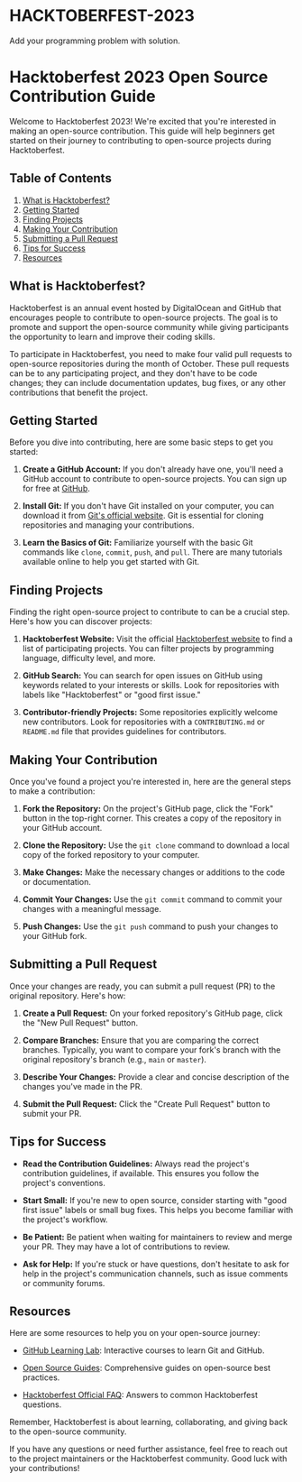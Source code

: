 
# HACKTOBERFEST-2023
Add your programming problem with solution.
# Hacktoberfest 2023 Open Source Contribution Guide

Welcome to Hacktoberfest 2023! We're excited that you're interested in making an open-source contribution. This guide will help beginners get started on their journey to contributing to open-source projects during Hacktoberfest.

## Table of Contents
 1. [What is Hacktoberfest?](#what-is-hacktoberfest)
 2. [Getting Started](#getting-started)
 3. [Finding Projects](#finding-projects)
 4. [Making Your Contribution](#making-your-contribution)
 5. [Submitting a Pull Request](#submitting-a-pull-request)
 6. [Tips for Success](#tips-for-success)
 7. [Resources](#resources)

## What is Hacktoberfest?

Hacktoberfest is an annual event hosted by DigitalOcean and GitHub that encourages people to contribute to open-source projects. The goal is to promote and support the open-source community while giving participants the opportunity to learn and improve their coding skills.

To participate in Hacktoberfest, you need to make four valid pull requests to open-source repositories during the month of October. These pull requests can be to any participating project, and they don't have to be code changes; they can include documentation updates, bug fixes, or any other contributions that benefit the project.

## Getting Started

Before you dive into contributing, here are some basic steps to get you started:

1. **Create a GitHub Account:** If you don't already have one, you'll need a GitHub account to contribute to open-source projects. You can sign up for free at [GitHub](https://github.com/).

2. **Install Git:** If you don't have Git installed on your computer, you can download it from [Git's official website](https://git-scm.com/). Git is essential for cloning repositories and managing your contributions.

3. **Learn the Basics of Git:** Familiarize yourself with the basic Git commands like `clone`, `commit`, `push`, and `pull`. There are many tutorials available online to help you get started with Git.

## Finding Projects

Finding the right open-source project to contribute to can be a crucial step. Here's how you can discover projects:

1. **Hacktoberfest Website:** Visit the official [Hacktoberfest website](https://hacktoberfest.digitalocean.com/) to find a list of participating projects. You can filter projects by programming language, difficulty level, and more.

2. **GitHub Search:** You can search for open issues on GitHub using keywords related to your interests or skills. Look for repositories with labels like "Hacktoberfest" or "good first issue."

3. **Contributor-friendly Projects:** Some repositories explicitly welcome new contributors. Look for repositories with a `CONTRIBUTING.md` or `README.md` file that provides guidelines for contributors.

## Making Your Contribution

Once you've found a project you're interested in, here are the general steps to make a contribution:

1. **Fork the Repository:** On the project's GitHub page, click the "Fork" button in the top-right corner. This creates a copy of the repository in your GitHub account.

2. **Clone the Repository:** Use the `git clone` command to download a local copy of the forked repository to your computer.

3. **Make Changes:** Make the necessary changes or additions to the code or documentation.

4. **Commit Your Changes:** Use the `git commit` command to commit your changes with a meaningful message.

5. **Push Changes:** Use the `git push` command to push your changes to your GitHub fork.

## Submitting a Pull Request

Once your changes are ready, you can submit a pull request (PR) to the original repository. Here's how:

1. **Create a Pull Request:** On your forked repository's GitHub page, click the "New Pull Request" button.

2. **Compare Branches:** Ensure that you are comparing the correct branches. Typically, you want to compare your fork's branch with the original repository's branch (e.g., `main` or `master`).

3. **Describe Your Changes:** Provide a clear and concise description of the changes you've made in the PR.

4. **Submit the Pull Request:** Click the "Create Pull Request" button to submit your PR.

## Tips for Success

- **Read the Contribution Guidelines:** Always read the project's contribution guidelines, if available. This ensures you follow the project's conventions.

- **Start Small:** If you're new to open source, consider starting with "good first issue" labels or small bug fixes. This helps you become familiar with the project's workflow.

- **Be Patient:** Be patient when waiting for maintainers to review and merge your PR. They may have a lot of contributions to review.

- **Ask for Help:** If you're stuck or have questions, don't hesitate to ask for help in the project's communication channels, such as issue comments or community forums.

## Resources

Here are some resources to help you on your open-source journey:

- [GitHub Learning Lab](https://lab.github.com/): Interactive courses to learn Git and GitHub.

- [Open Source Guides](https://opensource.guide/): Comprehensive guides on open-source best practices.

- [Hacktoberfest Official FAQ](https://hacktoberfest.digitalocean.com/faq): Answers to common Hacktoberfest questions.

Remember, Hacktoberfest is about learning, collaborating, and giving back to the open-source community.

If you have any questions or need further assistance, feel free to reach out to the project maintainers or the Hacktoberfest community. Good luck with your contributions!
